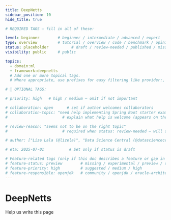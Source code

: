 ```yaml
---
title: DeepNetts
sidebar_position: 10
hide_title: true

# REQUIRED TAGS — fill in all of these:

level: beginner        # beginner / intermediate / advanced / expert
type: overview         # tutorial / overview / code / benchmark / opinion / api-doc
status: placeholder          # draft / review-needed / published / missing
visibility: public     # public

topics:
  - domain:ml
  - framework:deepnetts
  # Add one or more topical tags.
  # Where appropriate, use prefixes for easy filtering like provider:, framework:, tool:, runtime: whenever possible.

# 🧩 OPTIONAL TAGS:

# priority: high   # high / medium — omit if not important

# collaboration: open      # set if author welcomes collaborators
# collaboration-topic: "need help implementing Spring Boot starter examples"
#                        # explain what help is welcome (appears on the dashboard & collab page)

# review-reason: "seems not to be on the right topic"
#                        # required when status: review-needed — will show on the article and in the dashboard

# author: ["Lize Lala (@lizela)", "Data Science Central (@datasciencecentral)"]

# eta: 2025-07-01           # Set only if status is draft

# Feature-related tags (only if this doc describes a feature or gap in Java+AI):
# feature-status: preview        # missing / experimental / preview / stable / specified
# feature-priority: high         # suggested / medium / high
# feature-responsible: openjdk   # community / openjdk / oracle-architects / jsr / vendor:redhat / project-lead:<name>
---
```

# DeepNetts

Help us write this page 
